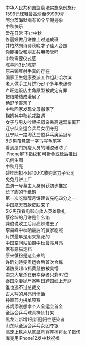 中华人民共和国监察法实施条例施行  
1599元球鞋最高炒至69999元  
阿尔茨海默病有10个早期迹象  
中秋快乐  
爱在日常 不止中秋  
佟丽娅做月饼像上过速成班  
井柏然刘诗诗秋晚才子佳人合照  
你能接受和朋友共用吸管吗  
中秋需要仪式感  
陈幸同3比1陈梦  
原来豌豆射手真的存在  
国家卫生健康委派工作组赴哈尔滨  
老人做手工月饼2元1个多年未涨价  
卢旺达饭店主角原型被裁定有罪  
把结婚结成漫展了  
杨舒予害羞了  
中秋回家发现父母搬家了  
鞠婧祎中秋花戎路透  
女子与男友吵架把母亲丢高速驾车离开  
辽宁队全运会乒乓女团夺冠  
辽宁队一路淘汰三位乒乓奥运冠军  
8岁男孩悬空一字马写毛笔字  
看到厦门抗疫人员的睡姿破防了  
iPhone屏下指纹和可折叠或延后推出  
巩俐生图  
中秋月亮  
碧桂园拟不超100亿收购富力子公司  
兔兔月饼工厂  
血渭一号墓主人身份获初步推定  
长了脚的千纸鹤  
第一次吃糖醇月饼建议先吃四分之一  
中国航天首款皮肤来了  
5岁男孩看电影向救人英雄敬礼  
蔡徐坤的月饼是什么馅  
龚俊说收工后月亮躲进去了  
李易峰中秋晒最后的赢家剧照  
月饼最早是用来祭祀的  
中国空间站拍摄中秋最亮月亮  
家有恶猫定档  
原来蟹粉是这么来的  
许昕刘诗雯奥运会后首次合练  
消防员超市抓黄鼠狼被臭懵  
南京大屠杀在册幸存者只剩62位  
泰国杀妻抛尸案明日跨国线上开庭  
谁也逃不过总裁文  
古人写的月亮悄悄话  
孙颖莎力拼单项赛  
苏炳添说想拿个人全运会首金  
全运会乒乓球真神仙打架  
黑龙江新增1例新冠阳性感染者  
山东队全运会乒乓女团夺银  
高速上铁片从底盘刺穿座椅将女子戳伤  
库克用iPhone12发中秋祝福  
